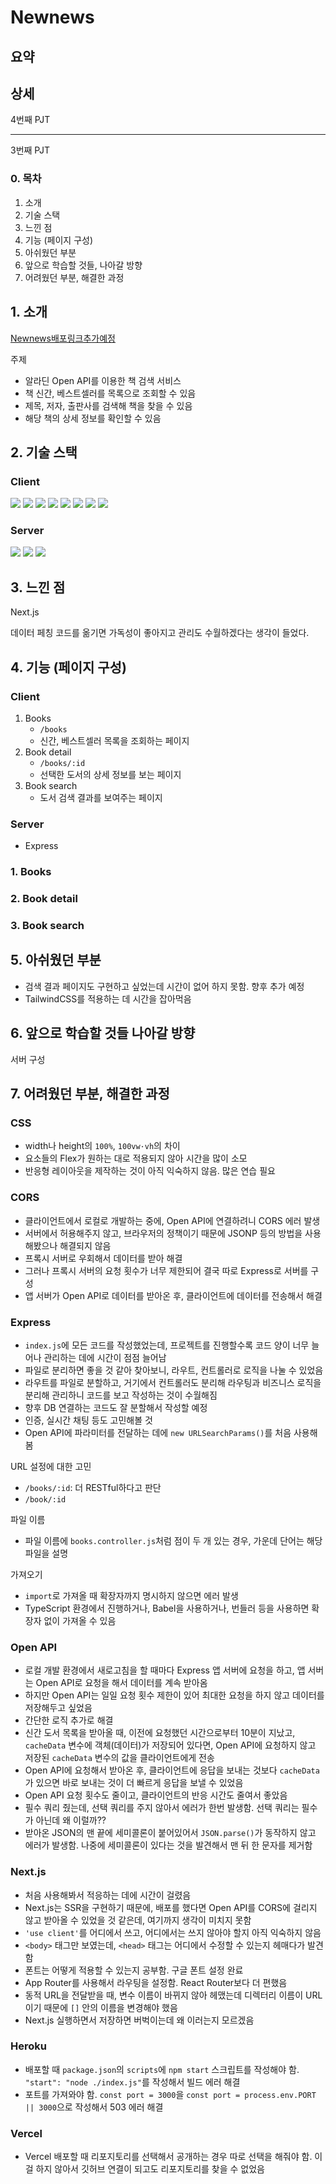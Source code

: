 # Newnews

## 요약

## 상세

4번째 PJT

---

3번째 PJT

### 0. 목차

1. 소개
2. 기술 스택
3. 느낀 점
4. 기능 (페이지 구성)
5. 아쉬웠던 부분
6. 앞으로 학습할 것들, 나아갈 방향
7. 어려웠던 부분, 해결한 과정

## 1. 소개

[Newnews배포링크추가예정]()

주제

- 알라딘 Open API를 이용한 책 검색 서비스
- 책 신간, 베스트셀러를 목록으로 조회할 수 있음
- 제목, 저자, 출판사를 검색해 책을 찾을 수 있음
- 해당 책의 상세 정보를 확인할 수 있음

## 2. 기술 스택

### Client

<!-- HTML5 -->
<img src="https://img.shields.io/badge/HTML5-E34F26?style=for-the-badge&logo=HTML5&logoColor=white">
<!-- CSS3 -->
<img src="https://img.shields.io/badge/CSS3-1572B6?style=for-the-badge&logo=CSS3&logoColor=white">
<!-- JavaScript -->
<img src="https://img.shields.io/badge/JavaScript-F7DF1E?style=for-the-badge&logo=JavaScript&logoColor=black">

<!-- React -->
<img src="https://img.shields.io/badge/React-61DAFB?style=for-the-badge&logo=React&logoColor=black">
<!-- Next.js -->
<img src="https://img.shields.io/badge/Next.js-000000?style=for-the-badge&logo=Next.js&logoColor=white">

<!-- TypeScript -->
<img src="https://img.shields.io/badge/TypeScript-3178C6?style=for-the-badge&logo=TypeScript&logoColor=white">

<!-- TailwindCSS -->
<img src="https://img.shields.io/badge/Tailwindcss-06B6D4?style=for-the-badge&logo=Tailwindcss&logoColor=white">

<!-- Vercel -->
<img src="https://img.shields.io/badge/Vercel-000000?style=for-the-badge&logo=Vercel&logoColor=white">

### Server

<!-- Node.js -->
<img src="https://img.shields.io/badge/Node.js-5FA04E?style=for-the-badge&logo=Node.js&logoColor=white">

<!-- Express -->
<img src="https://img.shields.io/badge/Express-000000?style=for-the-badge&logo=Express&logoColor=white">

<!-- Heroku -->
<img src="https://img.shields.io/badge/Heroku-430098?style=for-the-badge&logo=Heroku&logoColor=white">

## 3. 느낀 점

Next.js

데이터 페칭 코드를 옮기면 가독성이 좋아지고 관리도 수월하겠다는 생각이 들었다.

## 4. 기능 (페이지 구성)

### Client

1. Books
   - `/books`
   - 신간, 베스트셀러 목록을 조회하는 페이지
2. Book detail
   - `/books/:id`
   - 선택한 도서의 상세 정보를 보는 페이지
3. Book search
   - 도서 검색 결과를 보여주는 페이지

### Server

- Express

### 1. Books

### 2. Book detail

### 3. Book search

## 5. 아쉬웠던 부분

- 검색 결과 페이지도 구현하고 싶었는데 시간이 없어 하지 못함. 향후 추가 예정
- TailwindCSS를 적용하는 데 시간을 잡아먹음

## 6. 앞으로 학습할 것들 나아갈 방향

서버 구성

## 7. 어려웠던 부분, 해결한 과정

### CSS

- width나 height의 `100%`, `100vw·vh`의 차이
- 요소들의 Flex가 원하는 대로 적용되지 않아 시간을 많이 소모
- 반응형 레이아웃을 제작하는 것이 아직 익숙하지 않음. 많은 연습 필요

### CORS

- 클라이언트에서 로컬로 개발하는 중에, Open API에 연결하려니 CORS 에러 발생
- 서버에서 허용해주지 않고, 브라우저의 정책이기 때문에 JSONP 등의 방법을 사용해봤으나 해결되지 않음
- 프록시 서버로 우회해서 데이터를 받아 해결
- 그러나 프록시 서버의 요청 횟수가 너무 제한되어 결국 따로 Express로 서버를 구성
- 앱 서버가 Open API로 데이터를 받아온 후, 클라이언트에 데이터를 전송해서 해결

### Express

- `index.js`에 모든 코드를 작성했었는데, 프로젝트를 진행할수록 코드 양이 너무 늘어나 관리하는 데에 시간이 점점 늘어남
- 파일로 분리하면 좋을 것 같아 찾아보니, 라우트, 컨트롤러로 로직을 나눌 수 있었음
- 라우트를 파일로 분할하고, 거기에서 컨트롤러도 분리해 라우팅과 비즈니스 로직을 분리해 관리하니 코드를 보고 작성하는 것이 수월해짐
- 향후 DB 연결하는 코드도 잘 분할해서 작성할 예정
- 인증, 실시간 채팅 등도 고민해볼 것
- Open API에 파라미터를 전달하는 데에 `new URLSearchParams()`를 처음 사용해봄

URL 설정에 대한 고민

- `/books/:id`: 더 RESTful하다고 판단
- `/book/:id`

파일 이름

- 파일 이름에 `books.controller.js`처럼 점이 두 개 있는 경우, 가운데 단어는 해당 파일을 설명

가져오기

- `import`로 가져올 때 확장자까지 명시하지 않으면 에러 발생
- TypeScript 환경에서 진행하거나, Babel을 사용하거나, 번들러 등을 사용하면 확장자 없이 가져올 수 있음

### Open API

- 로컬 개발 환경에서 새로고침을 할 때마다 Express 앱 서버에 요청을 하고, 앱 서버는 Open API로 요청을 해서 데이터를 계속 받아옴
- 하지만 Open API는 일일 요청 횟수 제한이 있어 최대한 요청을 하지 않고 데이터를 저장해두고 싶었음
- 간단한 로직 추가로 해결
- 신간 도서 목록을 받아올 때, 이전에 요청했던 시간으로부터 10분이 지났고, `cacheData` 변수에 객체(데이터)가 저장되어 있다면, Open API에 요청하지 않고 저장된 `cacheData` 변수의 값을 클라이언트에게 전송
- Open API에 요청해서 받아온 후, 클라이언트에 응답을 보내는 것보다 `cacheData`가 있으면 바로 보내는 것이 더 빠르게 응답을 보낼 수 있었음
- Open API 요청 횟수도 줄이고, 클라이언트의 반응 시간도 줄여서 좋았음
- 필수 쿼리 줬는데, 선택 쿼리를 주지 않아서 에러가 한번 발생함. 선택 쿼리는 필수가 아닌데 왜 이럴까??
- 받아온 JSON의 맨 끝에 세미콜론이 붙어있어서 `JSON.parse()`가 동작하지 않고 에러가 발생함. 나중에 세미콜론이 있다는 것을 발견해서 맨 뒤 한 문자를 제거함

### Next.js

- 처음 사용해봐서 적응하는 데에 시간이 걸렸음
- Next.js는 SSR을 구현하기 때문에, 배포를 했다면 Open API를 CORS에 걸리지 않고 받아올 수 있었을 것 같은데, 여기까지 생각이 미치지 못함
- `'use client'`를 어디에서 쓰고, 어디에서는 쓰지 않아야 할지 아직 익숙하지 않음
- `<body>` 태그만 보였는데, `<head>` 태그는 어디에서 수정할 수 있는지 헤매다가 발견함
- 폰트는 어떻게 적용할 수 있는지 공부함. 구글 폰트 설정 완료
- App Router를 사용해서 라우팅을 설정함. React Router보다 더 편했음
- 동적 URL을 전달받을 때, 변수 이름이 바뀌지 않아 헤맸는데 디렉터리 이름이 URL이기 때문에 `[]` 안의 이름을 변경해야 했음
- Next.js 실행하면서 저장하면 버벅이는데 왜 이러는지 모르겠음

### Heroku

- 배포할 때 `package.json`의 `scripts`에 `npm start` 스크립트를 작성해야 함. `"start": "node ./index.js"`를 작성해서 빌드 에러 해결
- 포트를 가져와야 함. `const port = 3000`을 `const port = process.env.PORT || 3000`으로 작성해서 503 에러 해결

### Vercel

- Vercel 배포할 때 리포지토리를 선택해서 공개하는 경우 따로 선택을 해줘야 함. 이걸 하지 않아서 깃허브 연결이 되고도 리포지토리를 찾을 수 없었음
